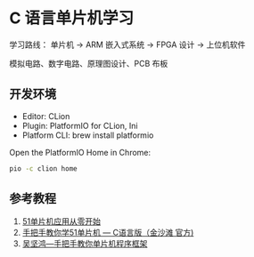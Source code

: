 # C 语言单片机学习

学习路线： 单片机 -> ARM 嵌入式系统 -> FPGA 设计 -> 上位机软件

模拟电路、数字电路、原理图设计、PCB 布板

## 开发环境

- Editor: CLion
- Plugin: PlatformIO for CLion, Ini
- Platform CLI: brew install platformio

Open the PlatformIO Home in Chrome:

```bash
pio -c clion home
```

## 参考教程

1. [51单片机应用从零开始](https://bbs.elecfans.com/jishu_1456752_1_1.html)
2. [手把手教你学51单片机 — C语言版（金沙滩 官方) ](https://www.bilibili.com/video/BV1RJ411k74J)
3. [吴坚鸿—手把手教你单片机程序框架](https://bbs.elecfans.com/jishu_1456751_1_1.html)